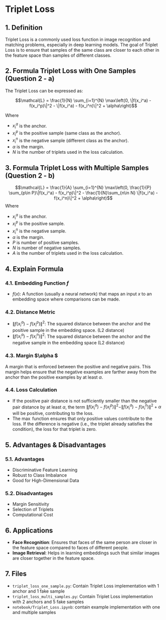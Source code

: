 # Triplet Loss
## 1. Definition
Triplet Loss is a commonly used loss function in image recognition and matching problems, especially in deep learning models. The goal of Triplet Loss is to ensure that samples of the same class are closer to each other in the feature space than samples of different classes.
## 2. Formula Triplet Loss with One Samples (Question 2 - a)
The Triplet Loss can be expressed as:

$$\mathcal{L} = \frac{1}{N} \sum_{i=1}^{N} \max\left(0, \|f(x_i^a) - f(x_i^p)\|^2 - \|f(x_i^a) - f(x_i^n)\|^2 + \alpha\right)$$

Where
- $x_i^a$ is the anchor.
- $x_i^p$ is the positive sample (same class as the anchor).
- $x_i^n$ is the negative sample (different class as the anchor).
- $α$ is the margin.
- $N$ is the number of triplets used in the loss calculation.


## 3. Formula Triplet Loss with Multiple Samples (Question 2 - b)
$$\mathcal{L} = \frac{1}{A} \sum_{i=1}^{N} \max\left(0, \frac{1}{P} \sum_{p\in P}\|f(x_i^a) - f(x_i^p)\|^2 - \frac{1}{N}\sum_{n\in N} \|f(x_i^a) - f(x_i^n)\|^2 + \alpha\right)$$
Where
- $x_i^a$ is the anchor.
- $x_i^p$ is the positive sample.
- $x_i^n$ is the negative sample.
- $α$ is the margin.
- $P$ is number of positive samples.
- $N$ is number of negative samples.
- $A$ is the number of triplets used in the loss calculation.

## 4. Explain Formula
### 4.1. Embedding Function $f$
- $f(x)$: A function (usually a neural network) that maps an input $x$ to an embedding space where comparisons can be made.
### 4.2. Distance Metric
- $\|f(x_i^a) - f(x_i^p)\|^2$: The squared distance between the anchor and the positive sample in the embedding space. (L2 distance)
- $\|f(x_i^a) - f(x_i^n)\|^2$: The squared distance between the anchor and the negative sample in the embedding space (L2 distance)
### 4.3. Margin $\alpha $
A margin that is enforced between the positive and negative pairs. This margin helps ensure that the negative examples are farther away from the anchor than the positive examples by at least $\alpha$.
### 4.4. Loss Calculation
- If the positive pair distance is not sufficiently smaller than the negative pair distance by at least $\alpha$, the term $\|f(x_i^a) - f(x_i^p)\|^2 - \|f(x_i^a) - f(x_i^n)\|^2 + \alpha$ will be positive, contributing to the loss.
- The $\max$ function ensures that only positive values contribute to the loss. If the difference is negative (i.e., the triplet already satisfies the condition), the loss for that triplet is zero.
## 5. Advantages & Disadvantages
### 5.1. Advantages
- Discriminative Feature Learning
- Robust to Class Imbalance
- Good for High-Dimensional Data

### 5.2. Disadvantages
- Margin Sensitivity
- Selection of Triplets
- Computational Cost
## 6. Applications
- **Face Recognition**: Ensures that faces of the same person are closer in the feature space compared to faces of different people.
- **Image Retrieval**: Helps in learning embeddings such that similar images are closer together in the feature space.

## 7. Files
- `triplet_loss_one_sample.py`: Contain Triplet Loss implementation with 1 anchor and 1 fake sample
- `triplet_loss_multi_samples.py`: Contain Triplet Loss implementation with 2 anchors and 5 fake samples
- `notebook/Triplet_Loss.ipynb`: contain example implementation with one and multiple samples
